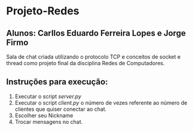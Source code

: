 # Projeto-Redes

## Alunos: Carllos Eduardo Ferreira Lopes e Jorge Firmo

Sala de chat criada utilizando o protocolo TCP e conceitos de socket e thread como projeto final da disciplina Redes de Computadores.

## Instruções para execução:
1. Executar o script _server.py_
2. Executar o script _client.py_ o número de vezes referente ao número de clientes que quiser conectar ao chat.
3. Escolher seu Nickname
4. Trocar mensagens no chat.
